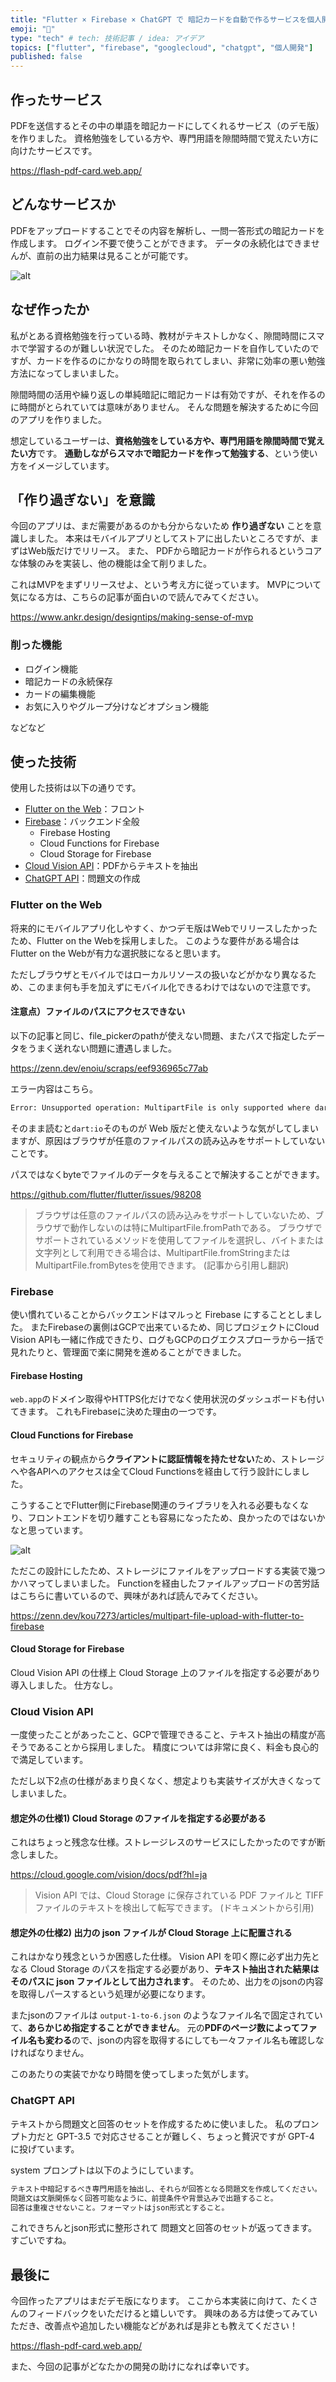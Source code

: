 ```yaml
---
title: "Flutter × Firebase × ChatGPT で 暗記カードを自動で作るサービスを個人開発しました"
emoji: "📇"
type: "tech" # tech: 技術記事 / idea: アイデア
topics: ["flutter", "firebase", "googlecloud", "chatgpt", "個人開発"]
published: false
---
```


## 作ったサービス

PDFを送信するとその中の単語を暗記カードにしてくれるサービス（のデモ版）を作りました。
資格勉強をしている方や、専門用語を隙間時間で覚えたい方に向けたサービスです。

https://flash-pdf-card.web.app/

## どんなサービスか

PDFをアップロードすることでその内容を解析し、一問一答形式の暗記カードを作成します。
ログイン不要で使うことができます。
データの永続化はできませんが、直前の出力結果は見ることが可能です。

![alt](https://raw.githubusercontent.com/kou72/zenn/main/image/flashpdfcard.gif)

## なぜ作ったか

私がとある資格勉強を行っている時、教材がテキストしかなく、隙間時間にスマホで学習するのが難しい状況でした。
そのため暗記カードを自作していたのですが、カードを作るのにかなりの時間を取られてしまい、非常に効率の悪い勉強方法になってしまいました。

隙間時間の活用や繰り返しの単純暗記に暗記カードは有効ですが、それを作るのに時間がとられていては意味がありません。
そんな問題を解決するために今回のアプリを作りました。

想定しているユーザーは、**資格勉強をしている方や、専門用語を隙間時間で覚えたい方**です。
**通勤しながらスマホで暗記カードを作って勉強する**、という使い方をイメージしています。

## 「作り過ぎない」を意識

今回のアプリは、まだ需要があるのかも分からないため **作り過ぎない** ことを意識しました。
本来はモバイルアプリとしてストアに出したいところですが、まずはWeb版だけでリリース。
また、 PDFから暗記カードが作られるというコアな体験のみを実装し、他の機能は全て削りました。

これはMVPをまずリリースせよ、という考え方に従っています。
MVPについて気になる方は、こちらの記事が面白いので読んでみてください。

https://www.ankr.design/designtips/making-sense-of-mvp

### 削った機能

- ログイン機能
- 暗記カードの永続保存
- カードの編集機能
- お気に入りやグループ分けなどオプション機能

などなど

## 使った技術

使用した技術は以下の通りです。

- [Flutter on the Web](https://flutter.dev/multi-platform/web)：フロント
- [Firebase](https://firebase.google.com/?hl=ja)：バックエンド全般
  - Firebase Hosting
  - Cloud Functions for Firebase
  - Cloud Storage for Firebase
- [Cloud Vision API](https://cloud.google.com/vision?hl=ja)：PDFからテキストを抽出
- [ChatGPT API](https://openai.com/chatgpt)：問題文の作成

### Flutter on the Web

将来的にモバイルアプリ化しやすく、かつデモ版はWebでリリースしたかったため、Flutter on the Webを採用しました。
このような要件がある場合はFlutter on the Webが有力な選択肢になると思います。

ただしブラウザとモバイルではローカルリソースの扱いなどがかなり異なるため、このまま何も手を加えずにモバイル化できるわけではないので注意です。

#### 注意点）ファイルのパスにアクセスできない

以下の記事と同じ、file_pickerのpathが使えない問題、またパスで指定したデータをうまく送れない問題に遭遇しました。

https://zenn.dev/enoiu/scraps/eef936965c77ab

エラー内容はこちら。

```sh
Error: Unsupported operation: MultipartFile is only supported where dart:io is available.
```

そのまま読むと`dart:io`そのものが Web 版だと使えないような気がしてしまいますが、原因はブラウザが任意のファイルパスの読み込みをサポートしていないことです。

パスではなくbyteでファイルのデータを与えることで解決することができます。

https://github.com/flutter/flutter/issues/98208

> ブラウザは任意のファイルパスの読み込みをサポートしていないため、ブラウザで動作しないのは特にMultipartFile.fromPathである。
> ブラウザでサポートされているメソッドを使用してファイルを選択し、バイトまたは文字列として利用できる場合は、MultipartFile.fromStringまたはMultipartFile.fromBytesを使用できます。
> (記事から引用し翻訳)

### Firebase

使い慣れていることからバックエンドはマルっと Firebase にすることとしました。
またFirebaseの裏側はGCPで出来ているため、同じプロジェクトにCloud Vision APIも一緒に作成できたり、ログもGCPのログエクスプローラから一括で見れたりと、管理面で楽に開発を進めることができました。

#### Firebase Hosting

`web.app`のドメイン取得やHTTPS化だけでなく使用状況のダッシュボードも付いてきます。
これもFirebaseに決めた理由の一つです。

#### Cloud Functions for Firebase

セキュリティの観点から**クライアントに認証情報を持たせない**ため、ストレージへや各APIへのアクセスは全てCloud Functionsを経由して行う設計にしました。

こうすることでFlutter側にFirebase関連のライブラリを入れる必要もなくなり、フロントエンドを切り離すことも容易になったため、良かったのではないかなと思っています。

![alt](https://raw.githubusercontent.com/kou72/zenn/main/image/flutter-request-pattern.png)

ただこの設計にしたため、ストレージにファイルをアップロードする実装で幾つかハマってしまいました。
Functionを経由したファイルアップロードの苦労話はこちらに書いているので、興味があれば読んでみてください。

https://zenn.dev/kou7273/articles/multipart-file-upload-with-flutter-to-firebase

#### Cloud Storage for Firebase

Cloud Vision API の仕様上 Cloud Storage 上のファイルを指定する必要があり導入しました。
仕方なし。

### Cloud Vision API

一度使ったことがあったこと、GCPで管理できること、テキスト抽出の精度が高そうであることから採用しました。
精度については非常に良く、料金も良心的で満足しています。

ただし以下2点の仕様があまり良くなく、想定よりも実装サイズが大きくなってしまいました。

#### 想定外の仕様1) Cloud Storage のファイルを指定する必要がある

これはちょっと残念な仕様。ストレージレスのサービスにしたかったのですが断念しました。

https://cloud.google.com/vision/docs/pdf?hl=ja

> Vision API では、Cloud Storage に保存されている PDF ファイルと TIFF ファイルのテキストを検出して転写できます。
> (ドキュメントから引用)

#### 想定外の仕様2) 出力の json ファイルが Cloud Storage 上に配置される

これはかなり残念というか困惑した仕様。
Vision API を叩く際に必ず出力先となる Cloud Storage のパスを指定する必要があり、**テキスト抽出された結果はそのパスに json ファイルとして出力されます**。
そのため、出力をのjsonの内容を取得しパースするという処理が必要になります。

またjsonのファイルは `output-1-to-6.json` のようなファイル名で固定されていて、**あらかじめ指定することができません**。
元の**PDFのページ数によってファイル名も変わる**ので、jsonの内容を取得するにしても一々ファイル名も確認しなければなりません。

このあたりの実装でかなり時間を使ってしまった気がします。

### ChatGPT API

テキストから問題文と回答のセットを作成するために使いました。
私のプロンプト力だと GPT-3.5 で対応させることが難しく、ちょっと贅沢ですが GPT-4 に投げています。

system プロンプトは以下のようにしています。

```sh
テキスト中暗記するべき専門用語を抽出し、それらが回答となる問題文を作成してください。
問題文は文脈関係なく回答可能なように、前提条件や背景込みで出題すること。
回答は重複させないこと。フォーマットはjson形式とすること。
```

これできちんとjson形式に整形されて 問題文と回答のセットが返ってきます。
すごいですね。

## 最後に

今回作ったアプリはまだデモ版になります。
ここから本実装に向けて、たくさんのフィードバックをいただけると嬉しいです。
興味のある方は使ってみていただき、改善点や追加したい機能などがあれば是非とも教えてください！

https://flash-pdf-card.web.app/

また、今回の記事がどなたかの開発の助けになれば幸いです。
